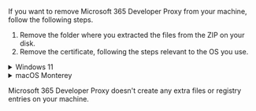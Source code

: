 If you want to remove Microsoft 365 Developer Proxy from your machine, follow the following steps. 

1. Remove the folder where you extracted the files from the ZIP on your disk.
2. Remove the certificate, following the steps relevant to the OS you use.

<details>
   <summary>Windows 11</summary>

1. Open `Start Menu`
2. Enter `Manage user certificates` in the search box, select the result in the list to open the `Certificates` dialog box.
3. In the tree view, expand the `Personal` folder and select the `Certificates` child folder.
4. Remove the certificate issued to `Titanium Root Certificate Authority` by selecting and pressing the Delete key on your keyboard, or right select and select `Delete` in the menu.
5. Select `Yes` to confirm the deletion.
</details>

<details>
   <summary>macOS Monterey</summary>

1.  Remove `~/.config/m365-developer-proxy/rootCert.pfx` file.
</details>

Microsoft 365 Developer Proxy doesn't create any extra files or registry entries on your machine.
